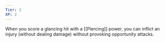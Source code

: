 ```yaml
---
Tier: 1
XP: 2
---
```


When you score a glancing hit with a [[Piercing]]  power, you can inflict an injury (without dealing damage) without provoking opportunity attacks.